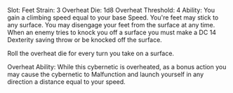 Slot: Feet
Strain: 3
Overheat Die: 1d8
Overheat Threshold: 4
Ability: You gain a climbing speed equal to your base Speed. You're feet may stick to any surface. You may disengage your feet from the surface at any time. When an enemy tries to knock you off a surface you must make a DC 14 Dexterity saving throw or be knocked off the surface. 

Roll the overheat die for every turn you take on a surface.

Overheat Ability: While this cybernetic is overheated, as a bonus action you may cause the cybernetic to Malfunction and launch yourself in any direction a distance equal to your speed.